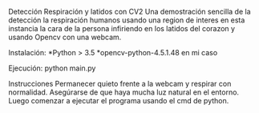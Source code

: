 Detección Respiración y latidos con CV2
Una demostración sencilla de la detección la respiración humanos usando una region de interes en esta instancia la cara de la persona infiriendo en los latidos del corazon y usando Opencv con una webcam.

Instalación:
*Python > 3.5
*opencv-python-4.5.1.48 en mi caso

Ejecución:
python main.py

Instrucciones
Permanecer quieto frente a la webcam y respirar con normalidad. Asegúrarse de que haya mucha luz natural en el entorno. Luego comenzar a ejecutar el programa usando el cmd de python.

